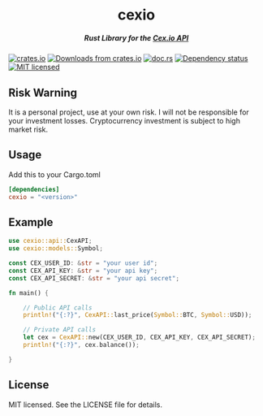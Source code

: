 <h1 align="center"> cexio </h1>

<h5 align="center"> Rust Library for the <a href="https://cex.io/rest-api"> Cex.io API</a> </h5>

[![crates.io](https://meritbadge.herokuapp.com/cexio)](https://crates.io/crates/cexio)
[![Downloads from crates.io](https://img.shields.io/crates/d/cexio.svg)](https://crates.io/crates/cexio)
[![doc.rs](https://docs.rs/cexio/badge.svg)](https://docs.rs/cexio/)
[![Dependency status](https://deps.rs/repo/github/isvforall/cexio/status.svg)](https://deps.rs/repo/github/isvforall/cexio)
[![MIT licensed](https://img.shields.io/badge/License-MIT-blue.svg)](./LICENSE-MIT)

## Risk Warning

It is a personal project, use at your own risk. I will not be responsible for your investment losses.
Cryptocurrency investment is subject to high market risk.

## Usage

Add this to your Cargo.toml

```toml
[dependencies]
cexio = "<version>"
```

## Example

```rust
use cexio::api::CexAPI;
use cexio::models::Symbol;

const CEX_USER_ID: &str = "your user id";
const CEX_API_KEY: &str = "your api key";
const CEX_API_SECRET: &str = "your api secret";

fn main() {

    // Public API calls
    println!("{:?}", CexAPI::last_price(Symbol::BTC, Symbol::USD));

    // Private API calls
    let cex = CexAPI::new(CEX_USER_ID, CEX_API_KEY, CEX_API_SECRET);
    println!("{:?}", cex.balance());

}

```

## License

MIT licensed. See the LICENSE file for details.
